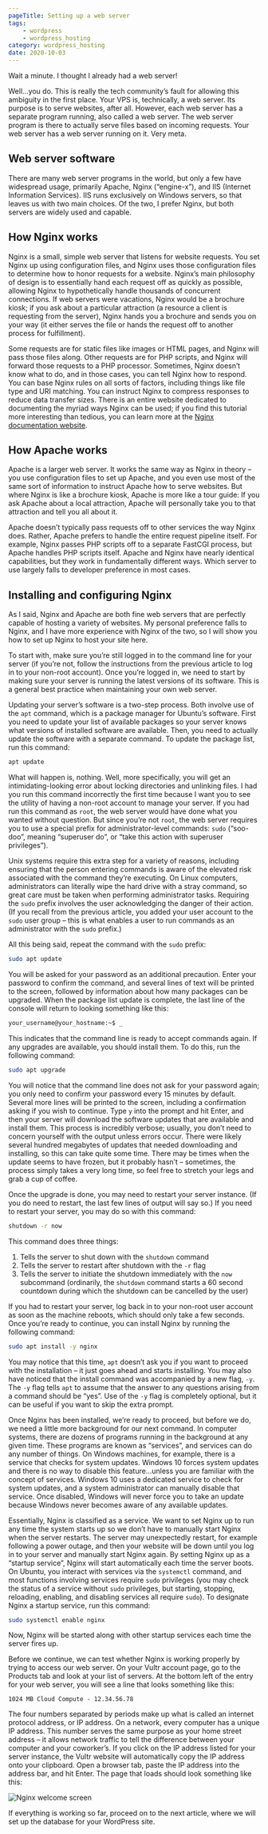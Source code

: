 ```yaml
---
pageTitle: Setting up a web server
tags:
    - wordpress
    - wordpress_hosting
category: wordpress_hosting
date: 2020-10-03
---
```


Wait a minute. I thought I already had a web server!

Well…you do. This is really the tech community’s fault for allowing this ambiguity in the first place. Your VPS is, technically, a web server. Its purpose is to serve websites, after all. However, each web server has a separate program running, also called a web server. The web server program is there to actually serve files based on incoming requests. Your web server has a web server running on it. Very meta.

## Web server software
   
There are many web server programs in the world, but only a few have widespread usage, primarily Apache, Nginx (“engine-x”), and IIS (Internet Information Services). IIS runs exclusively on Windows servers, so that leaves us with two main choices. Of the two, I prefer Nginx, but both servers are widely used and capable.

## How Nginx works
   
Nginx is a small, simple web server that listens for website requests. You set Nginx up using configuration files, and Nginx uses those configuration files to determine how to honor requests for a website. Nginx’s main philosophy of design is to essentially hand each request off as quickly as possible, allowing Nginx to hypothetically handle thousands of concurrent connections. If web servers were vacations, Nginx would be a brochure kiosk; if you ask about a particular attraction (a resource a client is requesting from the server), Nginx hands you a brochure and sends you on your way (it either serves the file or hands the request off to another process for fulfillment).
   
Some requests are for static files like images or HTML pages, and Nginx will pass those files along. Other requests are for PHP scripts, and Nginx will forward those requests to a PHP processor. Sometimes, Nginx doesn’t know what to do, and in those cases, you can tell Nginx how to respond. You can base Nginx rules on all sorts of factors, including things like file type and URI matching. You can instruct Nginx to compress responses to reduce data transfer sizes. There is an entire website dedicated to documenting the myriad ways Nginx can be used; if you find this tutorial more interesting than tedious, you can learn more at the [Nginx documentation website](https://www.nginx.org/docs).

## How Apache works
   
Apache is a larger web server. It works the same way as Nginx in theory – you use configuration files to set up Apache, and you even use most of the same sort of information to instruct Apache how to serve websites. But where Nginx is like a brochure kiosk, Apache is more like a tour guide: If you ask Apache about a local attraction, Apache will personally take you to that attraction and tell you all about it.
   
Apache doesn’t typically pass requests off to other services the way Nginx does. Rather, Apache prefers to handle the entire request pipeline itself. For example, Nginx passes PHP scripts off to a separate FastCGI process, but Apache handles PHP scripts itself. Apache and Nginx have nearly identical capabilities, but they work in fundamentally different ways. Which server to use largely falls to developer preference in most cases.

## Installing and configuring Nginx
   
As I said, Nginx and Apache are both fine web servers that are perfectly capable of hosting a variety of websites. My personal preference falls to Nginx, and I have more experience with Nginx of the two, so I will show you how to set up Nginx to host your site here.
   
To start with, make sure you’re still logged in to the command line for your server (if you’re not, follow the instructions from the previous article to log in to your non-root account). Once you’re logged in, we need to start by making sure your server is running the latest versions of its software. This is a general best practice when maintaining your own web server.
   
Updating your server’s software is a two-step process. Both involve use of the `apt` command, which is a package manager for Ubuntu’s software. First you need to update your list of available packages so your server knows what versions of installed software are available. Then, you need to actually update the software with a separate command. To update the package list, run this command:
   
```bash
apt update
```

What will happen is, nothing. Well, more specifically, you will get an intimidating-looking error about locking directories and unlinking files. I had you run this command incorrectly the first time because I want you to see the utility of having a non-root account to manage your server. If you had run this command as `root`, the web server would have done what you wanted without question. But since you’re not `root`, the web server requires you to use a special prefix for administrator-level commands: `sudo` (“soo-doo”, meaning “superuser do”, or “take this action with superuser privileges”).

Unix systems require this extra step for a variety of reasons, including ensuring that the person entering commands is aware of the elevated risk associated with the command they’re executing. On Linux computers, administrators can literally wipe the hard drive with a stray command, so great care must be taken when performing administrator tasks. Requiring the `sudo` prefix involves the user acknowledging the danger of their action. (If you recall from the previous article, you added your user account to the `sudo` user group – this is what enables a user to run commands as an administrator with the `sudo` prefix.)

All this being said, repeat the command with the `sudo` prefix:

```bash
sudo apt update
```

You will be asked for your password as an additional precaution. Enter your password to confirm the command, and several lines of text will be printed to the screen, followed by information about how many packages can be upgraded. When the package list update is complete, the last line of the console will return to looking something like this:

```bash
your_username@your_hostname:~$ _
```

This indicates that the command line is ready to accept commands again. If any upgrades are available, you should install them. To do this, run the following command:

```bash
sudo apt upgrade
```

You will notice that the command line does not ask for your password again; you only need to confirm your password every 15 minutes by default. Several more lines will be printed to the screen, including a confirmation asking if you wish to continue. Type `y` into the prompt and hit Enter, and then your server will download the software updates that are available and install them. This process is incredibly verbose; usually, you don’t need to concern yourself with the output unless errors occur. There were likely several hundred megabytes of updates that needed downloading and installing, so this can take quite some time. There may be times when the update seems to have frozen, but it probably hasn’t – sometimes, the process simply takes a very long time, so feel free to stretch your legs and grab a cup of coffee.

Once the upgrade is done, you may need to restart your server instance. (If you do need to restart, the last few lines of output will say so.) If you need to restart your server, you may do so with this command:

```bash
shutdown -r now
```

This command does three things:

1. Tells the server to shut down with the `shutdown` command
2. Tells the server to restart after shutdown with the `-r` flag
3. Tells the server to initiate the shutdown immediately with the `now` subcommand (ordinarily, the `shutdown` command starts a 60 second countdown during which the shutdown can be cancelled by the user)

If you had to restart your server, log back in to your non-root user account as soon as the machine reboots, which should only take a few seconds. Once you’re ready to continue, you can install Nginx by running the following command:

```bash
sudo apt install -y nginx
```

You may notice that this time, `apt` doesn’t ask you if you want to proceed with the installation – it just goes ahead and starts installing. You may also have noticed that the install command was accompanied by a new flag, `-y`. The `-y` flag tells `apt` to assume that the answer to any questions arising from a command should be “yes”. Use of the `-y` flag is completely optional, but it can be useful if you want to skip the extra prompt.

Once Nginx has been installed, we’re ready to proceed, but before we do, we need a little more background for our next command. In computer systems, there are dozens of programs running in the background at any given time. These programs are known as “services”, and services can do any number of things. On Windows machines, for example, there is a service that checks for system updates. Windows 10 forces system updates and there is no way to disable this feature…unless you are familiar with the concept of services. Windows 10 uses a dedicated service to check for system updates, and a system administrator can manually disable that service. Once disabled, Windows will never force you to take an update because Windows never becomes aware of any available updates.

Essentially, Nginx is classified as a service. We want to set Nginx up to run any time the system starts up so we don’t have to manually start Nginx when the server restarts. The server may unexpectedly restart, for example following a power outage, and then your website will be down until you log in to your server and manually start Nginx again. By setting Nginx up as a “startup service”, Nginx will start automatically each time the server boots. On Ubuntu, you interact with services via the `systemctl` command, and most functions involving services require `sudo` privileges (you may check the status of a service without `sudo` privileges, but starting, stopping, reloading, enabling, and disabling services all require `sudo`). To designate Nginx a startup service, run this command:

```bash
sudo systemctl enable nginx
```

Now, Nginx will be started along with other startup services each time the server fires up.

Before we continue, we can test whether Nginx is working properly by trying to access our web server. On your Vultr account page, go to the Products tab and look at your list of servers. At the bottom left of the entry for your web server, you will see a line that looks something like this:

```text
1024 MB Cloud Compute - 12.34.56.78
```

The four numbers separated by periods make up what is called an internet protocol address, or IP address. On a network, every computer has a unique IP address. This number serves the same purpose as your home street address – it allows network traffic to tell the difference between your computer and your coworker’s. If you click on the IP address listed for your server instance, the Vultr website will automatically copy the IP address onto your clipboard. Open a browser tab, paste the IP address into the address bar, and hit Enter. The page that loads should look something like this:

![Nginx welcome screen](/images/backend/wordpress-hosting/nginx-welcome-screen.png)

If everything is working so far, proceed on to the next article, where we will set up the database for your WordPress site. 